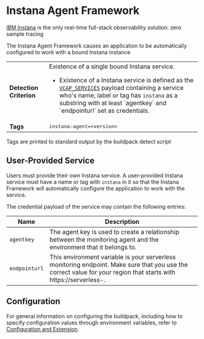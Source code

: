 # Instana Agent Framework
[IBM Instana](https://www.ibm.com/products/instana)  is the only real-time full-stack observability solution: zero sample tracing

The Instana Agent Framework causes an application to be automatically configured to work with a bound Instana instance

<table>
  <tr>
    <td><strong>Detection Criterion</strong></td><td>Existence of a single bound Instana service.
      <ul>
        <li>Existence of a Instana service is defined as the <a href="http://docs.cloudfoundry.org/devguide/deploy-apps/environment-variable.html#VCAP-SERVICES"><code>VCAP_SERVICES</code></a> payload containing a service who's name, label or tag has <code>instana</code> as a substring with at least `agentkey` and `endpointurl` set as credentials.</li>
      </ul>
    </td>
  </tr>
  <tr>
    <td><strong>Tags</strong></td>
    <td><tt>instana-agent=&lt;version&gt;</tt></td>
  </tr>
</table>
Tags are printed to standard output by the buildpack detect script

## User-Provided Service
Users must provide their own Instana service. A user-provided Instana service must have a name or tag with `instana` in it so that the Instana Framework will automatically configure the application to work with the service.

The credential payload of the service may contain the following entries:

| Name | Description
| ---- | -----------
| `agentkey` | The agent key is used to create a relationship between the monitoring agent and the environment that it belongs to.
| `endpointurl` | This environment variable is your serverless monitoring endpoint. Make sure that you use the correct value for your region that starts with https://serverless-.

## Configuration
For general information on configuring the buildpack, including how to specify configuration values through environment variables, refer to [Configuration and Extension][].

[Configuration and Extension]: ../README.md#configuration-and-extension

